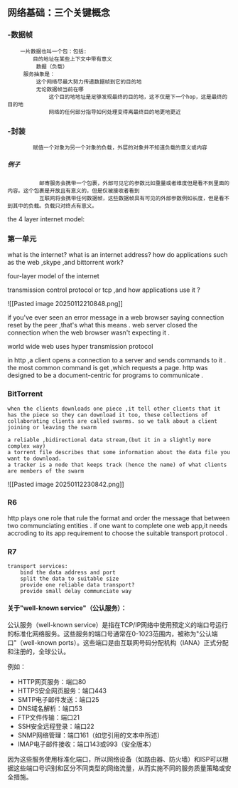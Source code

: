 
## 网络基础：三个关键概念
###      -数据帧
		一片数据也叫一个包：包括:
			目的地址在某些上下文中带有意义
			 数据（负载）
		 服务抽象是：
			 这个网络尽最大努力传递数据帧到它的目的地
			 无论数据帧当前在哪
				 这个目的地地址是足够发现最终的目的地，这不仅是下一个hop，这是最终的                          目的地
				 网络的任何部分指导如何处理变得离最终目的地更地更近
				 
				  
###      -封装
			赋值一个对象为另一个对象的负载，外层的对象并不知道负载的意义或内容
#####            例子
              邮寄服务会携带一个包裹，外部可见它的参数比如重量或者维度但是看不到里面的内容。这个包裹是开放且有意义的，但是仅被接收者看到
              互联网将会携带任何数据帧，这些数据帧具有可见的外部参数例如长度，但是看不到其中的负载。负载只对终点有意义。


the 4 layer internet model:

	








### 第一单元
 

what is the internet?
what is an internet address?
how do applications such as the web ,skype ,and bittorrent work?

four-layer model of the internet

transmission control protocol or tcp ,and how applications use it ? 


![[Pasted image 20250112210848.png]]

	

if you've ever seen an error message in a web browser saying connection reset by the peer ,that's what this means . web server closed the connection when the web browser wasn't expecting it . 



world wide web  uses hyper transmission protocol 

in http ,a client opens a connection to a server  and sends commands to it . 
the most common command is get ,which requests a page. 
http was designed to be a document-centric  for programs to communicate . 


### BitTorrent
	when the clients downloads one piece ,it tell other clients that it has the piece so they can download it too, these collections of collaborating clients are called swarms. so we talk about a client joining or leaving the swarm 

	a reliable ,bidirectional data stream,(but it in a slightly more complex way)
	a torrent file describes that some information about the data file you want to download.
	a tracker is a node that keeps track (hence the name) of what clients are members of the swarm


![[Pasted image 20250112230842.png]]


### R6
http plays one role that rule the format and order the message that between two communciating entities . if one want to complete one web app,it needs accroding to its app requirement to choose the suitable transport protocol .




### R7
	transport services:
		bind the data address and port 
		split the data to suitable size
		provide one reliable data transport?
		provide small delay communciate way



#### 关于"well-known service"（公认服务）：

公认服务（well-known service）是指在TCP/IP网络中使用预定义的端口号运行的标准化网络服务。这些服务的端口号通常在0-1023范围内，被称为"公认端口"（well-known ports）。这些端口是由互联网号码分配机构（IANA）正式分配和注册的，全球公认。

例如：

- HTTP网页服务：端口80
- HTTPS安全网页服务：端口443
- SMTP电子邮件发送：端口25
- DNS域名解析：端口53
- FTP文件传输：端口21
- SSH安全远程登录：端口22
- SNMP网络管理：端口161（如您引用的文本中所述）
- IMAP电子邮件接收：端口143或993（安全版本）

因为这些服务使用标准化端口，所以网络设备（如路由器、防火墙）和ISP可以根据这些端口号识别和区分不同类型的网络流量，从而实施不同的服务质量策略或安全措施。